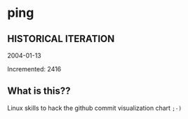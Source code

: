 # ping

## HISTORICAL ITERATION
2004-01-13

Incremented: 2416

## What is this?? 
Linux skills to hack the github commit visualization chart `;-)`
